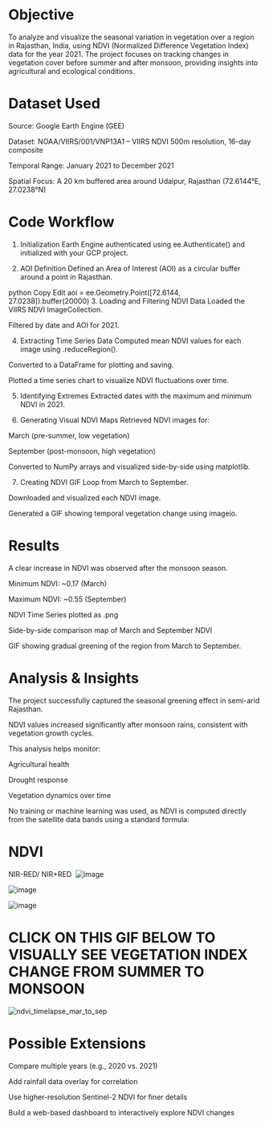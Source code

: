 # Objective
To analyze and visualize the seasonal variation in vegetation over a region in Rajasthan, India, using NDVI (Normalized Difference Vegetation Index) data for the year 2021. The project focuses on tracking changes in vegetation cover before summer and after monsoon, providing insights into agricultural and ecological conditions.

# Dataset Used
Source: Google Earth Engine (GEE)

Dataset: NOAA/VIIRS/001/VNP13A1 – VIIRS NDVI 500m resolution, 16-day composite

Temporal Range: January 2021 to December 2021

Spatial Focus: A 20 km buffered area around Udaipur, Rajasthan (72.6144°E, 27.0238°N)

# Code Workflow
1. Initialization
Earth Engine authenticated using ee.Authenticate() and initialized with your GCP project.

2. AOI Definition
Defined an Area of Interest (AOI) as a circular buffer around a point in Rajasthan.

python
Copy
Edit
aoi = ee.Geometry.Point([72.6144, 27.0238]).buffer(20000)
3. Loading and Filtering NDVI Data
Loaded the VIIRS NDVI ImageCollection.

Filtered by date and AOI for 2021.

4. Extracting Time Series Data
Computed mean NDVI values for each image using .reduceRegion().

Converted to a DataFrame for plotting and saving.

Plotted a time series chart to visualize NDVI fluctuations over time.

5. Identifying Extremes
Extracted dates with the maximum and minimum NDVI in 2021.

6. Generating Visual NDVI Maps
Retrieved NDVI images for:

March (pre-summer, low vegetation)

September (post-monsoon, high vegetation)

Converted to NumPy arrays and visualized side-by-side using matplotlib.

7. Creating NDVI GIF
Loop from March to September.

Downloaded and visualized each NDVI image.

Generated a GIF showing temporal vegetation change using imageio.

# Results
A clear increase in NDVI was observed after the monsoon season.

Minimum NDVI: ~0.17 (March)

Maximum NDVI: ~0.55 (September)

NDVI Time Series plotted as .png

Side-by-side comparison map of March and September NDVI

GIF showing gradual greening of the region from March to September.

# Analysis & Insights
The project successfully captured the seasonal greening effect in semi-arid Rajasthan.

NDVI values increased significantly after monsoon rains, consistent with vegetation growth cycles.

This analysis helps monitor:

Agricultural health

Drought response

Vegetation dynamics over time

No training or machine learning was used, as NDVI is computed directly from the satellite data bands using a standard formula:

NDVI
=
NIR-RED/
NIR+RED
​
![image](https://github.com/user-attachments/assets/0c0f0d2c-8bbb-46f6-b4ed-6e6e17f9d550)

![image](https://github.com/user-attachments/assets/e7eaf7c8-696c-458f-9192-ed7e10a08872)

![image](https://github.com/user-attachments/assets/08b7e96d-7f6d-4ea8-a872-7f21aad7d3e2)

# CLICK ON THIS GIF BELOW TO VISUALLY SEE VEGETATION INDEX CHANGE FROM SUMMER TO MONSOON
![ndvi_timelapse_mar_to_sep](https://github.com/user-attachments/assets/32d21272-3daa-4d00-bee8-8164ef580602)


# Possible Extensions
Compare multiple years (e.g., 2020 vs. 2021)

Add rainfall data overlay for correlation

Use higher-resolution Sentinel-2 NDVI for finer details

Build a web-based dashboard to interactively explore NDVI changes


